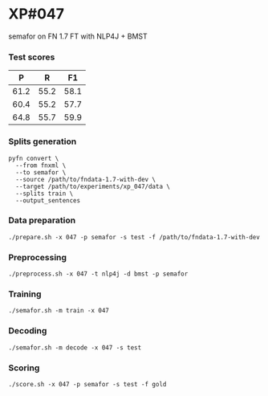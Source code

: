 # XP\#047

semafor on FN 1.7 FT with NLP4J + BMST

### Test scores
| P | R | F1 |
| --- | --- | --- |
| 61.2 | 55.2 | 58.1 |
| 60.4 | 55.2 | 57.7 |
| 64.8 | 55.7 | 59.9 | Good one (last)

### Splits generation
```
pyfn convert \
  --from fnxml \
  --to semafor \
  --source /path/to/fndata-1.7-with-dev \
  --target /path/to/experiments/xp_047/data \
  --splits train \
  --output_sentences
```

### Data preparation
```
./prepare.sh -x 047 -p semafor -s test -f /path/to/fndata-1.7-with-dev
```

### Preprocessing
```
./preprocess.sh -x 047 -t nlp4j -d bmst -p semafor
```

### Training
```
./semafor.sh -m train -x 047
```

### Decoding
```
./semafor.sh -m decode -x 047 -s test
```

### Scoring
```
./score.sh -x 047 -p semafor -s test -f gold
```
